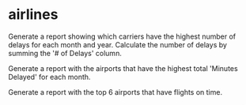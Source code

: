 # airlines


Generate a report showing which carriers have the highest number of delays for each month and year. Calculate the number of delays by summing the '# of Delays' column.

Generate a report with the airports that have the highest total 'Minutes Delayed' for each month.

Generate a report with the top 6 airports that have flights on time.
